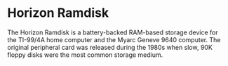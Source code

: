 # Horizon Ramdisk

The Horizon Ramdisk is a battery-backed RAM-based storage device for the TI-99/4A home computer and the Myarc Geneve 9640 computer. The original peripheral card was released during the 1980s when slow, 90K floppy disks were the most common storage medium.
